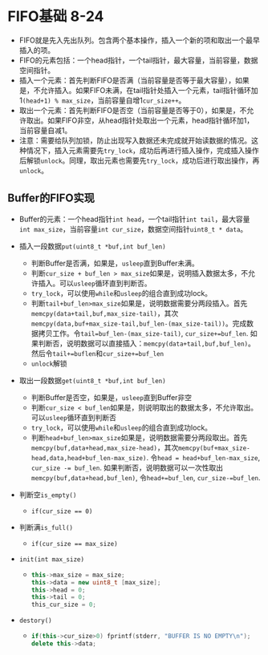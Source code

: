 # FIFO基础 8-24

- FIFO就是先入先出队列。包含两个基本操作，插入一个新的项和取出一个最早插入的项。
- FIFO的元素包括：一个head指针，一个tail指针，最大容量，当前容量，数据空间指针。
- 插入一个元素：首先判断FIFO是否满（当前容量是否等于最大容量），如果是，不允许插入。如果FIFO未满，在tail指针处插入一个元素，tail指针循环加1`(head+1) % max_size`，当前容量自增1`cur_size++`。
- 取出一个元素：首先判断FIFO是否空（当前容量是否等于0），如果是，不允许取出。如果FIFO非空，从head指针处取出一个元素，head指针循环加1，当前容量自减1。
- 注意：需要给队列加锁，防止出现写入数据还未完成就开始读数据的情况。这种情况下，插入元素需要先`try_lock`，成功后再进行插入操作，完成插入操作后解锁`unlock`。同理，取出元素也需要先`try_lock`，成功后进行取出操作，再`unlock`。

## Buffer的FIFO实现

- Buffer的元素：一个head指针`int head`，一个tail指针`int tail`，最大容量`int max_size`，当前容量`int cur_size`，数据空间指针`uint8_t * data`。

- 插入一段数据`put(uint8_t *buf,int buf_len)`

  - 判断Buffer是否满，如果是，`usleep`直到Buffer未满。
  - 判断`cur_size + buf_len > max_size`如果是，说明插入数据太多，不允许插入。可以`usleep`循环直到判断否。
  - `try_lock`，可以使用`while`和`usleep`的组合直到成功lock。
  - 判断`tail+buf_len>max_size`如果是，说明数据需要分两段插入。首先`memcpy(data+tail,buf,max_size-tail)`，其次`memcpy(data,buf+max_size-tail,buf_len-(max_size-tail))`。完成数据拷贝工作。令`tail=buf_len-(max_size-tail)`, `cur_size+=buf_len`. 如果判断否，说明数据可以直接插入：`memcpy(data+tail,buf,buf_len)`。然后令`tail+=buflen`和`cur_size+=buf_len`
  - `unlock`解锁

- 取出一段数据`get(uint8_t *buf,int buf_len)`

  - 判断Buffer是否空，如果是，`usleep`直到Buffer非空
  - 判断`cur_size < buf_len`如果是，则说明取出的数据太多，不允许取出。可以`usleep`循环直到判断否
  - `try_lock`，可以使用`while`和`usleep`的组合直到成功lock。
  - 判断`head+buf_len>max_size`如果是，说明数据需要分两段取出。首先`memcpy(buf,data+head,max_size-head)`，其次`memcpy(buf+max_size-head,data,head+buf_len-max_size)`. 令`head = head+buf_len-max_size`, `cur_size -= buf_len`. 如果判断否，说明数据可以一次性取出`memcpy(buf,data+head,buf_len)`, 令`head+=buf_len`, `cur_size-=buf_len`.

- 判断空`is_empty()`

  - `if(cur_size == 0)`

- 判断满`is_full()`

  - `if(cur_size == max_size)`

- `init(int max_size)`

  - ```c++
    this->max_size = max_size;
    this->data = new uint8_t [max_size];
    this->head = 0;
    this->tail = 0;
    this_cur_size = 0;
    ```

- `destory()`

  - ```c++
    if(this->cur_size>0) fprintf(stderr, "BUFFER IS NO EMPTY\n");
    delete this->data;
    ```